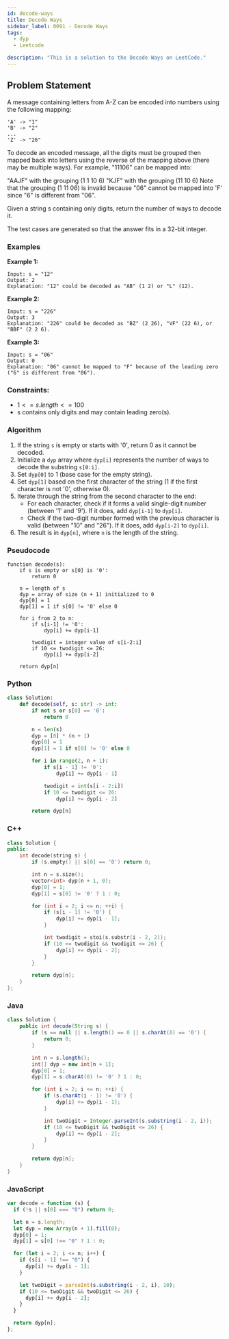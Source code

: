 ```yaml
---
id: decode-ways
title: Decode Ways
sidebar_label: 0091 - Decode Ways
tags:
  - dyp
  - Leetcode

description: "This is a solution to the Decode Ways on LeetCode."
---
```


## Problem Statement

A message containing letters from A-Z can be encoded into numbers using the following mapping:

```
'A' -> "1"
'B' -> "2"
...
'Z' -> "26"
```

To decode an encoded message, all the digits must be grouped then mapped back into letters using the reverse of the mapping above (there may be multiple ways). For example, "11106" can be mapped into:

"AAJF" with the grouping (1 1 10 6)
"KJF" with the grouping (11 10 6)
Note that the grouping (1 11 06) is invalid because "06" cannot be mapped into 'F' since "6" is different from "06".

Given a string s containing only digits, return the number of ways to decode it.

The test cases are generated so that the answer fits in a 32-bit integer.

### Examples

**Example 1:**

```
Input: s = "12"
Output: 2
Explanation: "12" could be decoded as "AB" (1 2) or "L" (12).
```

**Example 2:**

```
Input: s = "226"
Output: 3
Explanation: "226" could be decoded as "BZ" (2 26), "VF" (22 6), or "BBF" (2 2 6).
```

**Example 3:**

```
Input: s = "06"
Output: 0
Explanation: "06" cannot be mapped to "F" because of the leading zero ("6" is different from "06").
```

### Constraints:

- $1 <= s.length <= 100$
- s contains only digits and may contain leading zero(s).

### Algorithm

1. If the string `s` is empty or starts with '0', return 0 as it cannot be decoded.
2. Initialize a `dyp` array where `dyp[i]` represents the number of ways to decode the substring `s[0:i]`.
3. Set `dyp[0]` to 1 (base case for the empty string).
4. Set `dyp[1]` based on the first character of the string (1 if the first character is not '0', otherwise 0).
5. Iterate through the string from the second character to the end:
   - For each character, check if it forms a valid single-digit number (between '1' and '9'). If it does, add `dyp[i-1]` to `dyp[i]`.
   - Check if the two-digit number formed with the previous character is valid (between "10" and "26"). If it does, add `dyp[i-2]` to `dyp[i]`.
6. The result is in `dyp[n]`, where `n` is the length of the string.

### Pseudocode

```
function decode(s):
    if s is empty or s[0] is '0':
        return 0

    n = length of s
    dyp = array of size (n + 1) initialized to 0
    dyp[0] = 1
    dyp[1] = 1 if s[0] != '0' else 0

    for i from 2 to n:
        if s[i-1] != '0':
            dyp[i] += dyp[i-1]

        twodigit = integer value of s[i-2:i]
        if 10 <= twodigit <= 26:
            dyp[i] += dyp[i-2]

    return dyp[n]
```

### Python

```python
class Solution:
    def decode(self, s: str) -> int:
        if not s or s[0] == '0':
            return 0

        n = len(s)
        dyp = [0] * (n + 1)
        dyp[0] = 1
        dyp[1] = 1 if s[0] != '0' else 0

        for i in range(2, n + 1):
            if s[i - 1] != '0':
                dyp[i] += dyp[i - 1]

            twodigit = int(s[i - 2:i])
            if 10 <= twodigit <= 26:
                dyp[i] += dyp[i - 2]

        return dyp[n]
```

### C++

```cpp
class Solution {
public:
    int decode(string s) {
        if (s.empty() || s[0] == '0') return 0;

        int n = s.size();
        vector<int> dyp(n + 1, 0);
        dyp[0] = 1;
        dyp[1] = s[0] != '0' ? 1 : 0;

        for (int i = 2; i <= n; ++i) {
            if (s[i - 1] != '0') {
                dyp[i] += dyp[i - 1];
            }

            int twodigit = stoi(s.substr(i - 2, 2));
            if (10 <= twodigit && twodigit <= 26) {
                dyp[i] += dyp[i - 2];
            }
        }

        return dyp[n];
    }
};

```

### Java

```java
class Solution {
    public int decode(String s) {
        if (s == null || s.length() == 0 || s.charAt(0) == '0') {
            return 0;
        }

        int n = s.length();
        int[] dyp = new int[n + 1];
        dyp[0] = 1;
        dyp[1] = s.charAt(0) != '0' ? 1 : 0;

        for (int i = 2; i <= n; ++i) {
            if (s.charAt(i - 1) != '0') {
                dyp[i] += dyp[i - 1];
            }

            int twoDigit = Integer.parseInt(s.substring(i - 2, i));
            if (10 <= twoDigit && twoDigit <= 26) {
                dyp[i] += dyp[i - 2];
            }
        }

        return dyp[n];
    }
}
```

### JavaScript

```javascript
var decode = function (s) {
  if (!s || s[0] === "0") return 0;

  let n = s.length;
  let dyp = new Array(n + 1).fill(0);
  dyp[0] = 1;
  dyp[1] = s[0] !== "0" ? 1 : 0;

  for (let i = 2; i <= n; i++) {
    if (s[i - 1] !== "0") {
      dyp[i] += dyp[i - 1];
    }

    let twoDigit = parseInt(s.substring(i - 2, i), 10);
    if (10 <= twoDigit && twoDigit <= 26) {
      dyp[i] += dyp[i - 2];
    }
  }

  return dyp[n];
};
```
